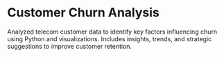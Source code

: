 # Customer Churn Analysis

Analyzed telecom customer data to identify key factors influencing churn using Python and visualizations. Includes insights, trends, and strategic suggestions to improve customer retention.
